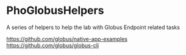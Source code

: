 # PhoGlobusHelpers
A series of helpers to help the lab with Globus Endpoint related tasks

https://github.com/globus/native-app-examples
https://github.com/globus/globus-cli
